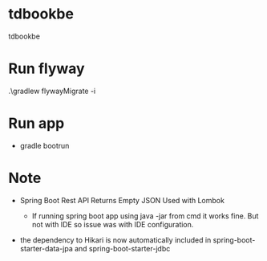 # tdbookbe
tdbookbe

# Run flyway
.\gradlew flywayMigrate -i

# Run app
- gradle bootrun

# Note
- Spring Boot Rest API Returns Empty JSON Used with Lombok
    + If running spring boot app using java -jar from cmd it works fine. But not with IDE so issue was with IDE configuration.

- the dependency to Hikari is now automatically included in spring-boot-starter-data-jpa and spring-boot-starter-jdbc
